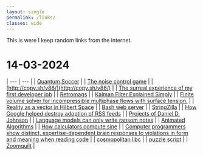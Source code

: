 ```yaml
---
layout: single
permalink: /links/
classes: wide
---
```

This is were I keep random links from the internet.

# 14-03-2024

| --- | --- |
| [Quantum Soccer](https://gregegan.net/BORDER/Soccer/Soccer.html) |
| [The noise control game](https://goatesheard.com/ncg/) | 
| [http://copy.sh/v86/](http://copy.sh/v86/) | 
| [The surreal experience of my first developer job](https://bennuttall.com/the-surreal-experience-of-my-first-developer-job/) | 
| [Retromags](https://www.retromags.com/) | 
| [Kalman Filter Explained Simply](https://thekalmanfilter.com/kalman-filter-explained-simply/) | 
| [Finite volume solver for incompressible multiphase flows with surface tension.](https://github.com/cselab/aphros?tab=readme-ov-file) |
| [Reality as a vector in Hilbert Space](https://arxiv.org/abs/2103.09780) |
| [Bash web server](https://github.com/dzove855/Bash-web-server) |
| [StringZilla](https://github.com/ashvardanian/StringZilla) |
| [How Google helped destroy adoption of RSS feeds](https://openrss.org/blog/how-google-helped-destroy-adoption-of-rss-feeds) |
| [Projects of Daniel D. Johnson](https://www.danieldjohnson.com/other_projects/) |
| [Language models can only write ransom notes](https://posts.decontextualize.com/language-models-ransom-notes/) |
| [Animated Algorithms](https://www.hellointerview.com/learn/code?utm_source=reddit&utm_medium=social&utm_campaign=hi-code) |
| [How calculators compute sine](https://androidcalculator.com/how-do-calculators-compute-sine/) | 
| [Computer programmers show distinct, expertise-dependent brain responses to violations in form and meaning when reading code](https://www.nature.com/articles/s41598-024-56090-6) |
| [cosmopolitan libc](https://justine.lol/cosmopolitan/index.html) |
| [puzzle script](https://www.puzzlescript.net/) |
| [Zoomquilt](https://zoomquilt.org/) |


